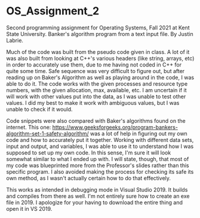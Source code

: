 # OS_Assignment_2
Second programming assignment for Operating Systems, Fall 2021 at Kent State University. Banker's algorithm program from a text input file. By Justin Labrie.

Much of the code was built from the pseudo code given in class. A lot of it was also built from looking at C++'s various headers (like string, arrays, etc) in order to accurately use them, due to me having not coded in C++ for quite some time. Safe sequence was very difficult to figure out, but after reading up on Baker's Algorithm as well as playing around in the code, I was able to do it. The code works with the given processes and resource type numbers, with the given allocation, max, available, etc. I am uncertain if it will work with other values put into the data, as I was unable to test other values. I did my best to make it work with ambiguous values, but I was unable to check if it would.

Code snippets were also compared with Baker's algorithms found on the internet. This one: https://www.geeksforgeeks.org/program-bankers-algorithm-set-1-safety-algorithm/ was a lot of help in figuring out my own code and how to accurately put it together. Working with different data sets, input and output, and variables, I was able to use it to understand how I was supposed to set up my own code. In this sense, I'm sure it will look somewhat similar to what I ended up with. I will state, though, that most of my code was blueprinted more from the Professor's slides rather than this specific program. I also avoided making the process for checking its safe its own method, as I wasn't actually certain how to do that effectively.

This works as intended in debugging mode in Visual Studio 2019. It builds and compiles from there as well. I'm not entirely sure how to create an exe file in 2019. I apologize for your having to download the entire thing and open it in VS 2019.
